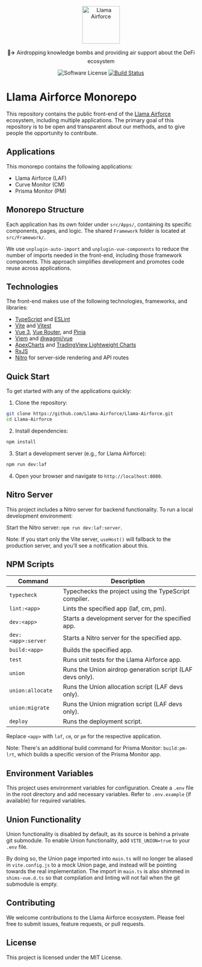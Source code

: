 <p align="center">
  <img src="https://llama.airforce/card.png" width="100" alt="Llama Airforce">
  <p align="center">🦙✈️ Airdropping knowledge bombs and providing air support about the DeFi ecosystem</p>

  <p align="center">
    <a><img alt="Software License" src="https://img.shields.io/badge/license-MIT-brightgreen.svg?style=flat-square"></a>
    <a href="https://github.com/Llama-Airforce/Llama-Airforce/actions"><img alt="Build Status" src="https://github.com/Llama-Airforce/Llama-Airforce/actions/workflows/node.js.yml/badge.svg"></a>
  </p>
</p>

# Llama Airforce Monorepo

This repository contains the public front-end of the [Llama Airforce](https://llama.airforce) ecosystem, including multiple applications. The primary goal of this repository is to be open and transparent about our methods, and to give people the opportunity to contribute.

## Applications

This monorepo contains the following applications:

- Llama Airforce (LAF)
- Curve Monitor (CM)
- Prisma Monitor (PM)

## Monorepo Structure

Each application has its own folder under `src/Apps/`, containing its specific components, pages, and logic. The shared `Framework` folder is located at `src/Framework/`.

We use `unplugin-auto-import` and `unplugin-vue-components` to reduce the number of imports needed in the front-end, including those framework components. This approach simplifies development and promotes code reuse across applications.

## Technologies

The front-end makes use of the following technologies, frameworks, and libraries:

- [TypeScript](https://www.typescriptlang.org/) and [ESLint](https://eslint.org/)
- [Vite](https://vitejs.dev/) and [Vitest](https://vitest.dev/)
- [Vue 3](https://vuejs.org/), [Vue Router](https://router.vuejs.org/), and [Pinia](https://pinia.vuejs.org/)
- [Viem](https://viem.sh/) and [@wagmi/vue](https://wagmi.sh/vue/getting-started)
- [ApexCharts](https://apexcharts.com/docs/vue-charts/) and [TradingView Lightweight Charts](https://www.tradingview.com/lightweight-charts/)
- [RxJS](https://rxjs.dev/)
- [Nitro](https://nitro.unjs.io/) for server-side rendering and API routes

## Quick Start

To get started with any of the applications quickly:

1. Clone the repository:

```bash
git clone https://github.com/Llama-Airforce/Llama-Airforce.git
cd Llama-Airforce
```

2. Install dependencies:

```bash
npm install
```

3. Start a development server (e.g., for Llama Airforce):

```bash
npm run dev:laf
```

4. Open your browser and navigate to `http://localhost:8080`.

## Nitro Server

This project includes a Nitro server for backend functionality. To run a local development environment:

Start the Nitro server: `npm run dev:laf:server`.

Note: If you start only the Vite server, `useHost()` will fallback to the production server, and you'll see a notification about this.

## NPM Scripts

| Command            | Description                                               |
| ------------------ | --------------------------------------------------------- |
| `typecheck`        | Typechecks the project using the TypeScript compiler.     |
| `lint:<app>`       | Lints the specified app (laf, cm, pm).                    |
| `dev:<app>`        | Starts a development server for the specified app.        |
| `dev:<app>:server` | Starts a Nitro server for the specified app.              |
| `build:<app>`      | Builds the specified app.                                 |
| `test`             | Runs unit tests for the Llama Airforce app.               |
| `union`            | Runs the Union airdrop generation script (LAF devs only). |
| `union:allocate`   | Runs the Union allocation script (LAF devs only).         |
| `union:migrate`    | Runs the Union migration script (LAF devs only).          |
| `deploy`           | Runs the deployment script.                               |

Replace `<app>` with `laf`, `cm`, or `pm` for the respective application.

Note: There's an additional build command for Prisma Monitor: `build:pm-lrt`, which builds a specific version of the Prisma Monitor app.

## Environment Variables

This project uses environment variables for configuration. Create a `.env` file in the root directory and add necessary variables. Refer to `.env.example` (if available) for required variables.

## Union Functionality

Union functionality is disabled by default, as its source is behind a private git submodule. To enable Union functionality, add `VITE_UNION=true` to your `.env` file.

By doing so, the Union page imported into `main.ts` will no longer be aliased in `vite.config.js` to a mock Union page, and instead will be pointing towards the real implementation. The import in `main.ts` is also shimmed in `shims-vue.d.ts` so that compilation and linting will not fail when the git submodule is empty.

## Contributing

We welcome contributions to the Llama Airforce ecosystem. Please feel free to submit issues, feature requests, or pull requests.

## License

This project is licensed under the MIT License.
